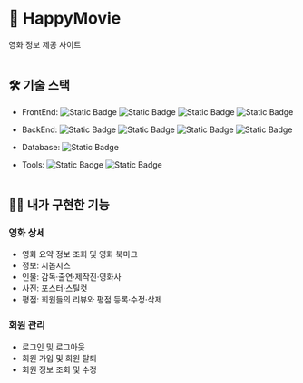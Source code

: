 # 🎥 HappyMovie
영화 정보 제공 사이트<br><br>

## 🛠️ 기술 스택
- FrontEnd: 
![Static Badge](https://img.shields.io/badge/HTML5-E34F26?logo=html5&logoColor=white)
![Static Badge](https://img.shields.io/badge/CSS3-1572B6?logo=css3&logoColor=white)
![Static Badge](https://img.shields.io/badge/JavaScript-F7DF1E?logo=javascript&logoColor=black)
![Static Badge](https://img.shields.io/badge/jQuery-0769AD?logo=jquery&logoColor=white)

- BackEnd: 
![Static Badge](https://img.shields.io/badge/JAVA%2011-%23F80000?logo=oracle&logoColor=white)
![Static Badge](https://img.shields.io/badge/Spring%20MVC-6DB33F?logo=spring&logoColor=white)
![Static Badge](https://img.shields.io/badge/MyBatis-d40000)
![Static Badge](https://img.shields.io/badge/JSP%2FJSTL-%236DB33F)

- Database: 
![Static Badge](https://img.shields.io/badge/MySQL%208.0-4479A1?logo=mysql&logoColor=white)

- Tools: 
![Static Badge](https://img.shields.io/badge/STS3-6DB33F?logo=spring&logoColor=white)
![Static Badge](https://img.shields.io/badge/GitHub-181717?logo=github&logoColor=white)
<br><br>

## 🙋‍♀️ 내가 구현한 기능
### 영화 상세
- 영화 요약 정보 조회 및 영화 북마크
- 정보: 시놉시스
- 인물: 감독·출연·제작진·영화사
- 사진: 포스터·스틸컷
- 평점: 회원들의 리뷰와 평점 등록·수정·삭제
### 회원 관리
- 로그인 및 로그아웃
- 회원 가입 및 회원 탈퇴
- 회원 정보 조회 및 수정

